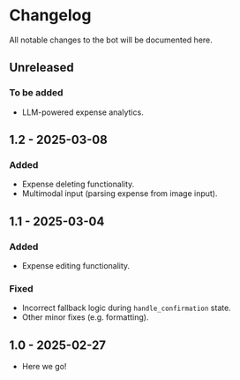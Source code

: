 # Changelog

All notable changes to the bot will be documented here.



## Unreleased

### To be added

- LLM-powered expense analytics.


## 1.2 - 2025-03-08

### Added
- Expense deleting functionality.
- Multimodal input (parsing expense from image input).


## 1.1 - 2025-03-04

### Added
- Expense editing functionality.

### Fixed
- Incorrect fallback logic during `handle_confirmation` state.
- Other minor fixes (e.g. formatting).


## 1.0 - 2025-02-27

- Here we go!

